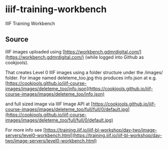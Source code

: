 # iiif-training-workbench
IIIF Training Workbench

## Source
IIIF images uploaded using [https://workbench.gdmrdigital.com/](https://workbench.gdmrdigital.com/) (while logged into Github as cookjools).

That creates Level 0 IIIF images using a folder structure under the /images/ folder. For image named deleteme_too.jpg this produces info.json at e.g. [https://cookjools.github.io/iiif-course-images/images/deleteme_too/info.json](https://cookjools.github.io/iiif-course-images/images/deleteme_too/info.json)

and full sized image via IIIF Image API at [https://cookjools.github.io/iiif-course-images/images/deleteme_too/full/full/0/default.jpg](https://cookjools.github.io/iiif-course-images/images/deleteme_too/full/full/0/default.jpg)

For more info see [https://training.iiif.io/iiif-bl-workshop/day-two/image-servers/level0-workbench.html](https://training.iiif.io/iiif-bl-workshop/day-two/image-servers/level0-workbench.html)

